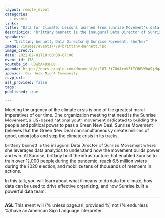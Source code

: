 ```yaml
---
layout: remote_event
categories:
  - events
links: 
title: "Data for Climate: Lessons learned from Sunrise Movement's data team"
description: "brittany bennett is the inaugural Data Director of Sunrise Movement where she leverages data analytics to understand how the movement builds power and win. At Sunrise, brittany built the infrastructure that enabled Sunrise to train over 12,000 people during the pandemic, reach 6.5 million voters during the 2020 election, and mobilize tens of thousands of members in actions. In this talk, you will learn about what it means to do data for climate, how data can be used to drive effective organizing, and how Sunrise built a powerful data team. "
speakers:
  - "brittany bennett, Data Director @ Sunrise Movement, she/her"
image: /images/events/478-brittany-bennett.jpg
image_credit: 
date: 2022-02-01T18:00:00-07:00
event_id: 478
youtube_id: u8wbA49sHBU
agenda: https://docs.google.com/document/d/18T_5i7OdArmV5fTCH6VWbA9jMq4ayFlcWbKD3XyN7cQ/edit?usp=sharing
sponsor: Chi Hack Night Community
rsvp_url: 
asl_provided: false
tags: 
published: true

---
```


Meeting the urgency of the climate crisis is one of the greatest moral imperatives of our time. One organization meeting that need is the Sunrise Movement, a US-based national youth movement dedicated to building the people and political power to pass a Green New Deal. Sunrise Movement believes that the Green New Deal can simultaneously create millions of good, union jobs and stop the climate crisis in its tracks.

brittany bennett is the inaugural Data Director of Sunrise Movement where she leverages data analytics to understand how the movement builds power and win. At Sunrise, brittany built the infrastructure that enabled Sunrise to train over 12,000 people during the pandemic, reach 6.5 million voters during the 2020 election, and mobilize tens of thousands of members in actions.

In this talk, you will learn about what it means to do data for climate, how data can be used to drive effective organizing, and how Sunrise built a powerful data team. 

---

**ASL** This event will {% unless page.asl_provided %} not {% endunless %}have an American Sign Language interpreter.

